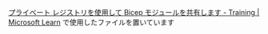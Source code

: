 [プライベート レジストリを使用して Bicep モジュールを共有します - Training | Microsoft Learn](https://learn.microsoft.com/ja-jp/training/modules/share-bicep-modules-using-private-registries/) で使用したファイルを置いています